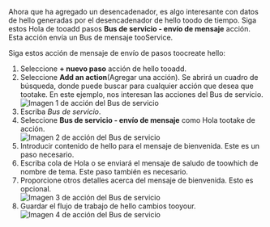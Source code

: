 Ahora que ha agregado un desencadenador, es algo interesante con datos de hello generadas por el desencadenador de hello toodo de tiempo. Siga estos Hola de tooadd pasos **Bus de servicio - envío de mensaje** acción. Esta acción envía un Bus de mensaje tooService.  

Siga estos acción de mensaje de envío de pasos toocreate hello:  

1. Seleccione **+ nuevo paso** acción de hello tooadd.  
2. Seleccione **Add an action**(Agregar una acción). Se abrirá un cuadro de búsqueda, donde puede buscar para cualquier acción que desea que tootake. En este ejemplo, nos interesan las acciones del Bus de servicio.    
   ![Imagen 1 de acción del Bus de servicio](./media/connectors-create-api-servicebus/action-1.png)   
3. Escriba *Bus de servicio*.  
4. Seleccione **Bus de servicio - envío de mensaje** como Hola tootake de acción.  
   ![Imagen 2 de acción del Bus de servicio](./media/connectors-create-api-servicebus/action-2.png)    
5. Introducir contenido de hello para el mensaje de bienvenida. Este es un paso necesario.  
6. Escriba cola de Hola o se enviará el mensaje de saludo de toowhich de nombre de tema. Este paso también es necesario.   
7. Proporcione otros detalles acerca del mensaje de bienvenida. Esto es opcional.     
   ![Imagen 3 de acción del Bus de servicio](./media/connectors-create-api-servicebus/action-3.png)    
8. Guardar el flujo de trabajo de hello cambios tooyour.   
   ![Imagen 4 de acción del Bus de servicio](./media/connectors-create-api-servicebus/action-4.png)     

